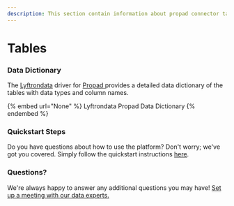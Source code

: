 ```yaml
---
description: This section contain information about propad connector tables information
---
```


# Tables

### Data Dictionary

The [Lyftrondata](https://www.lyftrondata.com/) driver for [Propad](None/)[ ](https://www.lyftrondata.com/integration/propad/)provides a detailed data dictionary of the tables with data types and column names.

{% embed url="None" %}
Lyftrondata Propad Data Dictionary
{% endembed %}

### Quickstart Steps

Do you have questions about how to use the platform? Don't worry; we've got you covered. Simply follow the quickstart instructions [here](../README.md).

### Questions? <a href="#questions" id="questions"></a>

We're always happy to answer any additional questions you may have! [Set up a meeting with our data experts.](https://www.lyftrondata.com/book-a-meeting/)

